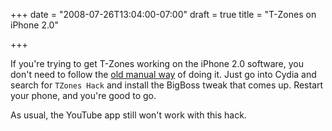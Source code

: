 +++
date = "2008-07-26T13:04:00-07:00"
draft = true
title = "T-Zones on iPhone 2.0"

+++

If you're trying to get T-Zones working on the iPhone 2.0 software, you don't need to follow the [old manual way](../1) of doing it. Just go into Cydia and search for `TZones Hack` and install the BigBoss tweak that comes up. Restart your phone, and you're good to go.

As usual, the YouTube app still won't work with this hack.
